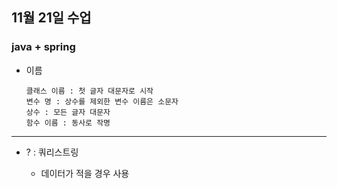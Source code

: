 ## 11월 21일 수업


### java + spring

- 이름

      클래스 이름 : 첫 글자 대문자로 시작
      변수 명 : 상수를 제외한 변수 이름은 소문자
      상수 : 모든 글자 대문자
      함수 이름 : 동사로 작명

-----------

- ? : 쿼리스트링

  - 데이터가 적을 경우 사용

  